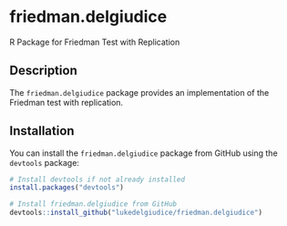 # friedman.delgiudice

R Package for Friedman Test with Replication

## Description

The `friedman.delgiudice` package provides an implementation of the Friedman test with replication.

## Installation

You can install the `friedman.delgiudice` package from GitHub using the `devtools` package:

```r
# Install devtools if not already installed
install.packages("devtools")

# Install friedman.delgiudice from GitHub
devtools::install_github("lukedelgiudice/friedman.delgiudice")
```
